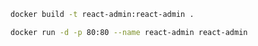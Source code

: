 ```bash
docker build -t react-admin:react-admin .
```

```bash
docker run -d -p 80:80 --name react-admin react-admin
```
